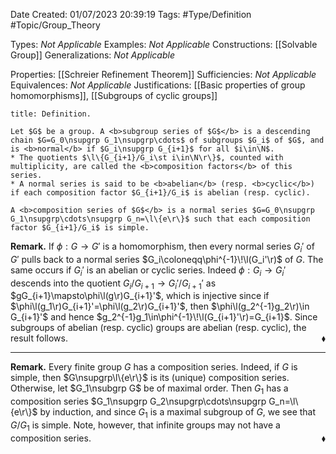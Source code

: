 <div class="topSpace"></div>

Date Created: 01/07/2023 20:39:19
Tags: #Type/Definition #Topic/Group_Theory

Types: <i>Not Applicable</i>
Examples: <i>Not Applicable</i>
Constructions: [[Solvable Group]]
Generalizations: <i>Not Applicable</i>

Properties: [[Schreier Refinement Theorem]]
Sufficiencies: <i>Not Applicable</i>
Equivalences: <i>Not Applicable</i>
Justifications: [[Basic properties of group homomorphisms]], [[Subgroups of cyclic groups]]

``` ad-Definition
title: Definition.

Let $G$ be a group. A <b>subgroup series of $G$</b> is a descending chain $G=G_0\nsupgrp G_1\nsupgrp\cdots$ of subgroups $G_i$ of $G$, and is <b>normal</b> if $G_i\nsupgrp G_{i+1}$ for all $i\in\N$.
* The quotients $\l\{G_{i+1}/G_i\st i\in\N\r\}$, counted with multiplicity, are called the <b>composition factors</b> of this series.
* A normal series is said to be <b>abelian</b> (resp. <b>cyclic</b>) if each composition factor $G_{i+1}/G_i$ is abelian (resp. cyclic).

A <b>composition series of $G$</b> is a normal series $G=G_0\nsupgrp G_1\nsupgrp\cdots\nsupgrp G_n=\l\{e\r\}$ such that each composition factor $G_{i+1}/G_i$ is simple.

```

<b>Remark.</b> If $\phi:G\to G'$ is a homomorphism, then every normal series $G_i'$ of $G'$ pulls back to a normal series $G_i\coloneqq\phi^{-1}\!\l(G_i'\r)$ of $G$. The same occurs if $G_i'$ is an abelian or cyclic series. Indeed $\phi:G_i\to G_i'$ descends into the quotient $G_i/G_{i+1}\to G_i'/G_{i+1}'$ as $gG_{i+1}\mapsto\phi\l(g\r)G_{i+1}'$, which is injective since if $\phi\l(g_1\r)G_{i+1}'=\phi\l(g_2\r)G_{i+1}'$, then $\phi\l(g_2^{-1}g_2\r)\in G_{i+1}'$ and hence $g_2^{-1}g_1\in\phi^{-1}\!\l(G_{i+1}'\r)=G_{i+1}$. Since subgroups of abelian (resp. cyclic) groups are abelian (resp. cyclic), the result follows.<span style="float:right;">$\blacklozenge$</span>

---

<b>Remark.</b> Every finite group $G$ has a composition series. Indeed, if $G$ is simple, then $G\nsupgrp\l\{e\r\}$ is its (unique) composition series. Otherwise, let $G_1\nsubgrp G$ be of maximal order. Then $G_1$ has a composition series $G_1\nsupgrp G_2\nsupgrp\cdots\nsupgrp G_n=\l\{e\r\}$ by induction, and since $G_1$ is a maximal subgroup of $G$, we see that $G/G_1$ is simple. Note, however, that infinite groups may not have a composition series.<span style="float:right;">$\blacklozenge$</span>
